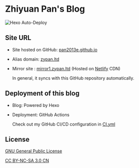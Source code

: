 # Zhiyuan Pan's Blog

![Hexo Auto-Deploy](https://github.com/pan2013e/pan2013e.github.io/workflows/Hexo%20Auto-Deploy/badge.svg)

## Site URL
* Site hosted on GitHub: [pan2013e.github.io](https://pan2013e.github.io)
* Alias domain: [zypan.ltd](https://zypan.ltd)
* Mirror site : [mirror1.zypan.ltd](https://mirror1.zypan.ltd) (Hosted on [Netlify](https://www.netlify.com/) CDN)

  In general, it syncs with this GitHub repository automatically.

## Deployment of this blog
* Blog: Powered by Hexo
* Deployment: GitHub Actions

  Check out my GitHub CI/CD configuration in [CI.yml](.github/workflows/CI.yml)
  
## License
[GNU General Public License](LICENSE)

[CC BY-NC-SA 3.0 CN](https://creativecommons.org/licenses/by-nc-sa/3.0/cn/deed.zh)
